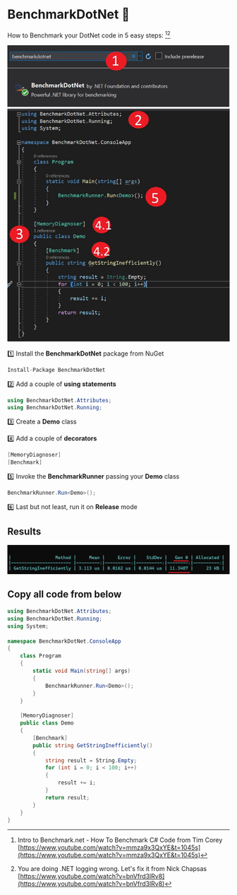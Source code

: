 # BenchmarkDotNet :snail:

How to Benchmark your DotNet code in 5 easy steps: [^1][^2]

![steps](steps.jpg)

:one: Install the **BenchmarkDotNet** package from NuGet
```csharp
Install-Package BenchmarkDotNet
```
:two: Add a couple of **using statements**
```csharp
using BenchmarkDotNet.Attributes;
using BenchmarkDotNet.Running;
```
:three: Create a **Demo** class

:four: Add a couple of **decorators**
```csharp
[MemoryDiagnoser]
[Benchmark]
```
:five: Invoke the **BenchmarkRunner** passing your **Demo** class
```csharp
BenchmarkRunner.Run<Demo>();
```
:six: Last but not least, run it on **Release** mode


## Results
![results](results.jpg)


## Copy all code from below
```csharp
using BenchmarkDotNet.Attributes;
using BenchmarkDotNet.Running;
using System;

namespace BenchmarkDotNet.ConsoleApp
{
    class Program
    {
        static void Main(string[] args)
        {
            BenchmarkRunner.Run<Demo>();
        }
    }

    [MemoryDiagnoser]
    public class Demo
    {
        [Benchmark]
        public string GetStringInefficiently()
        {
            string result = String.Empty;
            for (int i = 0; i < 100; i++)
            {
                result += i;
            }
            return result;
        }
    }
}
```

[^1]: Intro to Benchmark.net - How To Benchmark C# Code from Tim Corey [https://www.youtube.com/watch?v=mmza9x3QxYE&t=1045s](https://www.youtube.com/watch?v=mmza9x3QxYE&t=1045s)

[^2]: You are doing .NET logging wrong. Let's fix it from Nick Chapsas [https://www.youtube.com/watch?v=bnVfrd3lRv8](https://www.youtube.com/watch?v=bnVfrd3lRv8)

